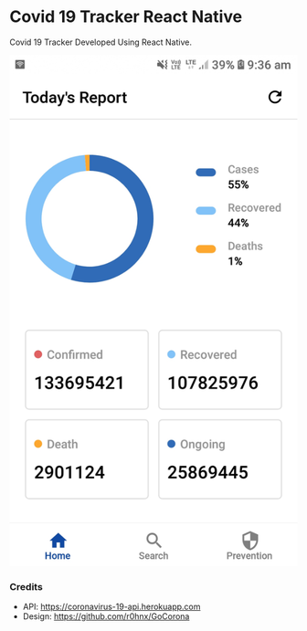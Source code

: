 # Covid 19 Tracker React Native

Covid 19 Tracker Developed Using React Native.

![![Screenshot Of The App]())](./screenshots/home.jpg)

### Credits
* API: https://coronavirus-19-api.herokuapp.com
* Design: https://github.com/r0hnx/GoCorona
